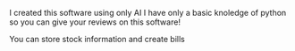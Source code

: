 I created this software using only AI I have only a basic knoledge of python so you can give your reviews on this software!

You can store stock information and create bills
